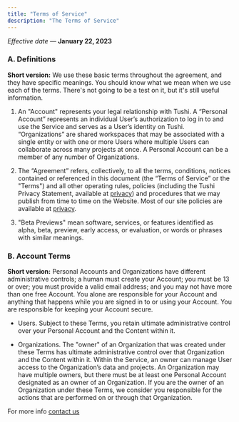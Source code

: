 ```yaml
---
title: "Terms of Service"
description: "The Terms of Service"
---
```


*Effective date* — **January 22, 2023**


### A. Definitions

**Short version:** We use these basic terms throughout the agreement, and they have specific meanings. You should know what we mean when we use each of the terms. There's not going to be a test on it, but it's still useful information.

1. An "Account" represents your legal relationship with Tushi. A “Personal Account” represents an individual User’s authorization to log in to and use the Service and serves as a User’s identity on Tushi. “Organizations” are shared workspaces that may be associated with a single entity or with one or more Users where multiple Users can collaborate across many projects at once. A Personal Account can be a member of any number of Organizations.

1. The “Agreement” refers, collectively, to all the terms, conditions, notices contained or referenced in this document (the “Terms of Service” or the "Terms") and all other operating rules, policies (including the Tushi Privacy Statement, available at [privacy](/privacy)) and procedures that we may publish from time to time on the Website. Most of our site policies are available at [privacy](/privacy).

1. "Beta Previews" mean software, services, or features identified as alpha, beta, preview, early access, or evaluation, or words or phrases with similar meanings.


### B. Account Terms

**Short version:** Personal Accounts and Organizations have different administrative controls; a human must create your Account; you must be 13 or over; you must provide a valid email address; and you may not have more than one free Account. You alone are responsible for your Account and anything that happens while you are signed in to or using your Account. You are responsible for keeping your Account secure.

- Users. Subject to these Terms, you retain ultimate administrative control over your Personal Account and the Content within it.

- Organizations. The "owner" of an Organization that was created under these Terms has ultimate administrative control over that Organization and the Content within it. Within the Service, an owner can manage User access to the Organization’s data and projects. An Organization may have multiple owners, but there must be at least one Personal Account designated as an owner of an Organization. If you are the owner of an Organization under these Terms, we consider you responsible for the actions that are performed on or through that Organization.


For more info [contact us](/contact)